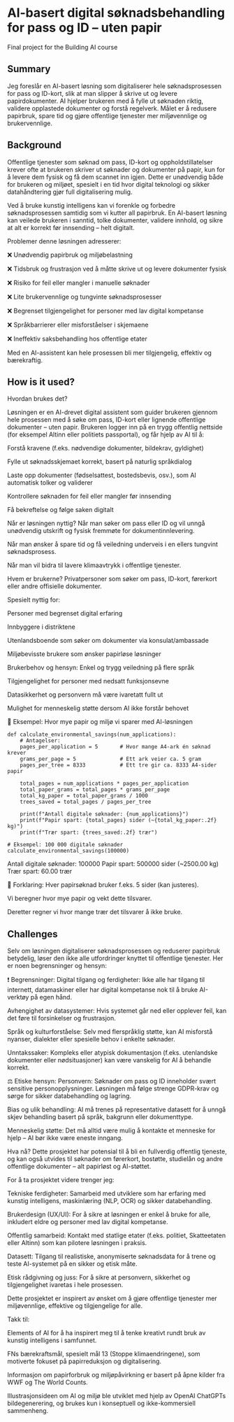 <!-- This is the markdown template for the final project of the Building AI course, 
created by Reaktor Innovations and University of Helsinki. 
Copy the template, paste it to your GitHub README and edit! -->

# AI-basert digital søknadsbehandling for pass og ID – uten papir

Final project for the Building AI course

## Summary

Jeg foreslår en AI-basert løsning som digitaliserer hele søknadsprosessen for pass og ID-kort, slik at man slipper å skrive ut og levere papirdokumenter. AI hjelper brukeren med å fylle ut søknaden riktig, validere opplastede dokumenter og forstå regelverk. Målet er å redusere papirbruk, spare tid og gjøre offentlige tjenester mer miljøvennlige og brukervennlige.



## Background

Offentlige tjenester som søknad om pass, ID-kort og oppholdstillatelser krever ofte at brukeren skriver ut søknader og dokumenter på papir, kun for å levere dem fysisk og få dem scannet inn igjen. Dette er unødvendig både for brukeren og miljøet, spesielt i en tid hvor digital teknologi og sikker datahåndtering gjør full digitalisering mulig.

Ved å bruke kunstig intelligens kan vi forenkle og forbedre søknadsprosessen samtidig som vi kutter all papirbruk. En AI-basert løsning kan veilede brukeren i sanntid, tolke dokumenter, validere innhold, og sikre at alt er korrekt før innsending – helt digitalt.

Problemer denne løsningen adresserer:

❌ Unødvendig papirbruk og miljøbelastning

❌ Tidsbruk og frustrasjon ved å måtte skrive ut og levere dokumenter fysisk

❌ Risiko for feil eller mangler i manuelle søknader

❌ Lite brukervennlige og tungvinte søknadsprosesser

❌ Begrenset tilgjengelighet for personer med lav digital kompetanse

❌ Språkbarrierer eller misforståelser i skjemaene

❌ Ineffektiv saksbehandling hos offentlige etater

Med en AI-assistent kan hele prosessen bli mer tilgjengelig, effektiv og bærekraftig.


## How is it used?

Hvordan brukes det?

Løsningen er en AI-drevet digital assistent som guider brukeren gjennom hele prosessen med å søke om pass, ID-kort eller lignende offentlige dokumenter – uten papir. Brukeren logger inn på en trygg offentlig nettside (for eksempel Altinn eller politiets passportal), og får hjelp av AI til å:

Forstå kravene (f.eks. nødvendige dokumenter, bildekrav, gyldighet)

Fylle ut søknadsskjemaet korrekt, basert på naturlig språkdialog

Laste opp dokumenter (fødselsattest, bostedsbevis, osv.), som AI automatisk tolker og validerer

Kontrollere søknaden for feil eller mangler før innsending

Få bekreftelse og følge saken digitalt

Når er løsningen nyttig?
Når man søker om pass eller ID og vil unngå unødvendig utskrift og fysisk fremmøte for dokumentinnlevering.

Når man ønsker å spare tid og få veiledning underveis i en ellers tungvint søknadsprosess.

Når man vil bidra til lavere klimaavtrykk i offentlige tjenester.

Hvem er brukerne?
Privatpersoner som søker om pass, ID-kort, førerkort eller andre offisielle dokumenter.

Spesielt nyttig for:

Personer med begrenset digital erfaring

Innbyggere i distriktene

Utenlandsboende som søker om dokumenter via konsulat/ambassade

Miljøbevisste brukere som ønsker papirløse løsninger

Brukerbehov og hensyn:
Enkel og trygg veiledning på flere språk

Tilgjengelighet for personer med nedsatt funksjonsevne

Datasikkerhet og personvern må være ivaretatt fullt ut

Mulighet for menneskelig støtte dersom AI ikke forstår behovet




🧮 Eksempel: Hvor mye papir og miljø vi sparer med AI-løsningen

```
def calculate_environmental_savings(num_applications):
    # Antagelser:
    pages_per_application = 5       # Hvor mange A4-ark én søknad krever
    grams_per_page = 5              # Ett ark veier ca. 5 gram
    pages_per_tree = 8333           # Ett tre gir ca. 8333 A4-sider papir

    total_pages = num_applications * pages_per_application
    total_paper_grams = total_pages * grams_per_page
    total_kg_paper = total_paper_grams / 1000
    trees_saved = total_pages / pages_per_tree

    print(f"Antall digitale søknader: {num_applications}")
    print(f"Papir spart: {total_pages} sider (~{total_kg_paper:.2f} kg)")
    print(f"Trær spart: {trees_saved:.2f} trær")

# Eksempel: 100 000 digitale søknader
calculate_environmental_savings(100000)

```
Antall digitale søknader: 100000
Papir spart: 500000 sider (~2500.00 kg)
Trær spart: 60.00 trær

📌 Forklaring:
Hver papirsøknad bruker f.eks. 5 sider (kan justeres).

Vi beregner hvor mye papir og vekt dette tilsvarer.

Deretter regner vi hvor mange trær det tilsvarer å ikke bruke.



## Challenges

Selv om løsningen digitaliserer søknadsprosessen og reduserer papirbruk betydelig, løser den ikke alle utfordringer knyttet til offentlige tjenester. Her er noen begrensninger og hensyn:

❗ Begrensninger:
Digital tilgang og ferdigheter: Ikke alle har tilgang til internett, datamaskiner eller har digital kompetanse nok til å bruke AI-verktøy på egen hånd.

Avhengighet av datasystemer: Hvis systemet går ned eller opplever feil, kan det føre til forsinkelser og frustrasjon.

Språk og kulturforståelse: Selv med flerspråklig støtte, kan AI misforstå nyanser, dialekter eller spesielle behov i enkelte søknader.

Unntakssaker: Kompleks eller atypisk dokumentasjon (f.eks. utenlandske dokumenter eller nødsituasjoner) kan være vanskelig for AI å behandle korrekt.

⚖️ Etiske hensyn:
Personvern: Søknader om pass og ID inneholder svært sensitive personopplysninger. Løsningen må følge strenge GDPR-krav og sørge for sikker databehandling og lagring.

Bias og ulik behandling: AI må trenes på representative datasett for å unngå skjev behandling basert på språk, bakgrunn eller dokumenttype.

Menneskelig støtte: Det må alltid være mulig å kontakte et menneske for hjelp – AI bør ikke være eneste inngang.

Hva nå?
Dette prosjektet har potensial til å bli en fullverdig offentlig tjeneste, og kan også utvides til søknader om førerkort, bostøtte, studielån og andre offentlige dokumenter – alt papirløst og AI-støttet.

For å ta prosjektet videre trenger jeg:

Tekniske ferdigheter: Samarbeid med utviklere som har erfaring med kunstig intelligens, maskinlæring (NLP, OCR) og sikker databehandling.

Brukerdesign (UX/UI): For å sikre at løsningen er enkel å bruke for alle, inkludert eldre og personer med lav digital kompetanse.

Offentlig samarbeid: Kontakt med statlige etater (f.eks. politiet, Skatteetaten eller Altinn) som kan pilotere løsningen i praksis.

Datasett: Tilgang til realistiske, anonymiserte søknadsdata for å trene og teste AI-systemet på en sikker og etisk måte.

Etisk rådgivning og juss: For å sikre at personvern, sikkerhet og tilgjengelighet ivaretas i hele prosessen.



Dette prosjektet er inspirert av ønsket om å gjøre offentlige tjenester mer miljøvennlige, effektive og tilgjengelige for alle.

Takk til:

Elements of AI for å ha inspirert meg til å tenke kreativt rundt bruk av kunstig intelligens i samfunnet.

FNs bærekraftsmål, spesielt mål 13 (Stoppe klimaendringene), som motiverte fokuset på papirreduksjon og digitalisering.

Informasjon om papirforbruk og miljøpåvirkning er basert på åpne kilder fra WWF og The World Counts.

Illustrasjonsideen om AI og miljø ble utviklet med hjelp av OpenAI ChatGPTs bildegenerering, og brukes kun i konseptuell og ikke-kommersiell sammenheng.
